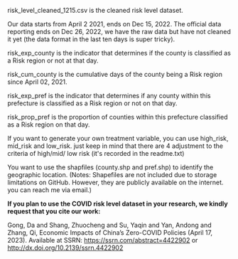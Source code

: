 risk_level_cleaned_1215.csv is the cleaned risk level dataset. 

Our data starts from April 2 2021, ends on Dec 15, 2022. The official data reporting ends on Dec 26, 2022, we have the raw data but have not cleaned it yet (the data format in the last ten days is super tricky). 

risk_exp_county is the indicator that determines if the county is classified as a Risk region or not at that day. 

risk_cum_county is the cumulative days of the county being a Risk region since April 02, 2021.

risk_exp_pref is the indicator that  determines if any county within this prefecture is classified as a Risk region or not on that day. 

risk_prop_pref is the proportion of counties within this prefecture classified as a Risk region on that day. 

If you want to generate your own treatment variable, you can use high_risk, mid_risk and low_risk. just keep in mind that there are 4 adjustment to the criteria of high/mid/ low risk (it's recorded in the readme.txt)

You want to use the shapfiles (county.shp and pref.shp) to identify the geographic location. (Notes: Shapefiles are not included due to storage limitations on GitHub. However, they are publicly available on the internet. you can reach me via email.)

**If you plan to use the COVID risk level dataset in your research, we kindly request that you cite our work:** 

Gong, Da and Shang, Zhuocheng and Su, Yaqin and Yan, Andong and Zhang, Qi, Economic Impacts of China’s Zero-COVID Policies (April 17, 2023). Available at SSRN: https://ssrn.com/abstract=4422902 or http://dx.doi.org/10.2139/ssrn.4422902
